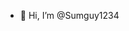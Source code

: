 - 👋 Hi, I’m @Sumguy1234


<!---
Sumguy1234/Sumguy1234 is a ✨ special ✨ repository because its `README.md` (this file) appears on your GitHub profile.
You can click the Preview link to take a look at your changes.
--->
